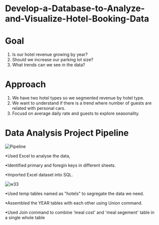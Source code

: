 # Develop-a-Database-to-Analyze-and-Visualize-Hotel-Booking-Data

# Goal
1. Is our hotel revenue growing by year?
2. Should we increase our parking lot size?
3. What trends can we see in the data?

# Approach
1. We have two hotel types so we segmented revenue by hotel type.
2. We want to understand if there is a trend where number of guests are related with personal cars.
3. Focusd on average daily rate and guests to explore seasonality.

# Data Analysis Project Pipeline

![Pipeline](https://user-images.githubusercontent.com/50957958/132986645-d1baaefd-9612-4de9-b8aa-b133dbed19fd.PNG)


•Used Excel to analyse the data,

•Identified primary and foregin keys in different sheets.

•Imported Excel dataset into SQL.

![w33](https://user-images.githubusercontent.com/50957958/132986789-79b6d431-1fd1-407c-98f6-e501f40f3e02.PNG)

•Used temp tables named as "hotels" to segregate the data we need.

•Assembled the YEAR tables with each other using Union command.

•Used Join command to combine 'meal cost' and 'meal segement' table in a single whole table








